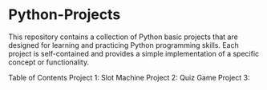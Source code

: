 # Python-Projects

This repository contains a collection of Python basic projects that are designed for learning and practicing Python programming skills. 
Each project is self-contained and provides a simple implementation of a specific concept or functionality.

Table of Contents
Project 1: Slot Machine
Project 2: Quiz Game
Project 3:
